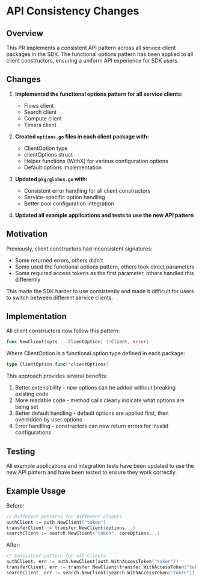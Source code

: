 # API Consistency Changes

## Overview

This PR implements a consistent API pattern across all service client packages in the SDK. The functional options pattern has been applied to all client constructors, ensuring a uniform API experience for SDK users.

## Changes

1. **Implemented the functional options pattern for all service clients:**
   - Flows client
   - Search client
   - Compute client
   - Timers client

2. **Created `options.go` files in each client package with:**
   - ClientOption type
   - clientOptions struct
   - Helper functions (WithX) for various configuration options
   - Default options implementation

3. **Updated `pkg/globus.go` with:**
   - Consistent error handling for all client constructors
   - Service-specific option handling
   - Better pool configuration integration

4. **Updated all example applications and tests to use the new API pattern**

## Motivation

Previously, client constructors had inconsistent signatures:
- Some returned errors, others didn't
- Some used the functional options pattern, others took direct parameters
- Some required access tokens as the first parameter, others handled this differently

This made the SDK harder to use consistently and made it difficult for users to switch between different service clients.

## Implementation

All client constructors now follow this pattern:
```go
func NewClient(opts ...ClientOption) (*Client, error)
```

Where ClientOption is a functional option type defined in each package:
```go
type ClientOption func(*clientOptions)
```

This approach provides several benefits:
1. Better extensibility - new options can be added without breaking existing code
2. More readable code - method calls clearly indicate what options are being set
3. Better default handling - default options are applied first, then overridden by user options
4. Error handling - constructors can now return errors for invalid configurations

## Testing

All example applications and integration tests have been updated to use the new API pattern and have been tested to ensure they work correctly.

## Example Usage

Before:
```go
// Different patterns for different clients
authClient := auth.NewClient("token")
transferClient := transfer.NewClient(options...)
searchClient := search.NewClient("token", coreOptions...)
```

After:
```go
// Consistent pattern for all clients
authClient, err := auth.NewClient(auth.WithAccessToken("token"))
transferClient, err := transfer.NewClient(transfer.WithAccessToken("token"))
searchClient, err := search.NewClient(search.WithAccessToken("token"))
```